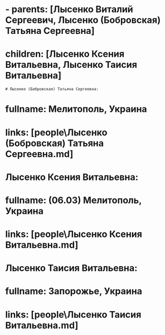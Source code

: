   # - parents: [Лысенко Виталий Сергеевич, Лысенко (Бобровская) Татьяна Сергеевна]
  #   children: [Лысенко Ксения Витальевна, Лысенко Таисия Витальевна]

    # Лысенко (Бобровская) Татьяна Сергеевна:
  #   fullname: Мелитополь, Украина
  #   links: [people\Лысенко (Бобровская) Татьяна Сергеевна.md]
  # Лысенко Ксения Витальевна:
  #   fullname: (06.03) Мелитополь, Украина
  #   links: [people\Лысенко Ксения Витальевна.md]
  # Лысенко Таисия Витальевна:
  #   fullname: Запорожье, Украина
  #   links: [people\Лысенко Таисия Витальевна.md]

